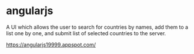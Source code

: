 # angularjs

A UI which allows the user to search for countries by names, add them to a list one by one, and submit list of selected countries
to the server.

https://angularjs19999.appspot.com/
